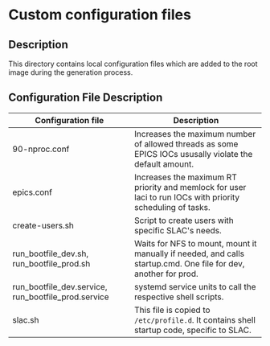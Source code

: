 # Custom configuration files

## Description

This directory contains local configuration files which are added to the root image during the generation process.

## Configuration File Description

| Configuration file                                    | Description
|-------------------------------------------------------|----------------
| 90-nproc.conf                                         | Increases the maximum number of allowed threads as some EPICS IOCs ususally violate the default amount.
| epics.conf                                            | Increases the maximum RT priority and memlock for user laci to run IOCs with priority scheduling of tasks.
| create-users.sh                                       | Script to create users with specific SLAC's needs.
| run_bootfile_dev.sh, run_bootfile_prod.sh             | Waits for NFS to mount, mount it manually if needed, and calls startup.cmd. One file for dev, another for prod.
| run_bootfile_dev.service, run_bootfile_prod.service   | systemd service units to call the respective shell scripts.
| slac.sh                                               | This file is copied to `/etc/profile.d`. It contains shell startup code, specific to SLAC.
